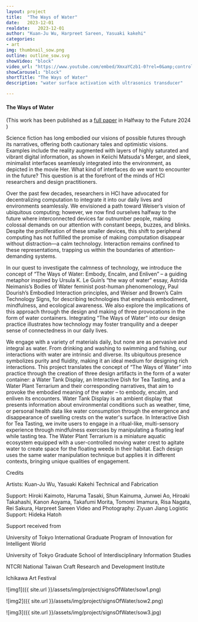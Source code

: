 ```yaml
---
layout: project
title:  "The Ways of Water"
date:   2023-12-01
realdate:   2023-12-01
author: "Kuan-Ju Wu, Harpreet Sareen, Yasuaki kakehi"
categories:
- art
img: thumbnail_sow.png
outline: outline_sow.svg
showVideo: "block"
video_url: "https://www.youtube.com/embed/XmxaYCzb1-0?rel=0&amp;controls=0&amp;showinfo=0"
showCarousel: "block"
shortTitle: "The Ways of Water"
description: "water surface activation with ultrasonics transducer"

---
```

#### The Ways of Water ####

(This work has been published as a [full paper](https://dl.acm.org/doi/10.1145/3686169.3686202) in Halfway to the Future 2024 )

Science fiction has long embodied our visions of possible futures through its narratives, offering both cautionary tales and optimistic visions. Examples include the reality augmented with layers of highly saturated and vibrant digital information, as shown in Keiichi Matsuda's Merger, and sleek, minimalist interfaces seamlessly integrated into the environment, as depicted in the movie Her. What kind of interfaces do we want to encounter in the future? This question is at the forefront of the minds of HCI researchers and design practitioners.

Over the past few decades, researchers in HCI have advocated for decentralizing computation to integrate it into our daily lives and environments seamlessly. We envisioned a path toward Weiser’s vision of ubiquitous computing; however, we now find ourselves halfway to the future where interconnected devices far outnumber people, making colossal demands on our attention with constant beeps, buzzes, and blinks. Despite the proliferation of these smaller devices, this shift to peripheral computing has not fulfilled the promise of making computation disappear without distraction—a calm technology. Interaction remains confined to these representations, trapping us within the boundaries of attention-demanding systems.

In our quest to investigate the calmness of technology, we introduce the concept of “The Ways of Water: Embody, Encalm, and Enliven” – a guiding metaphor inspired by Ursula K. Le Guin’s “the way of water” essay, Astrida Neimanis’s Bodies of Water feminist post-human phenomenology, Paul Dourish’s Embodied Interaction principles, and Weiser and Brown’s Calm Technology Signs, for describing technologies that emphasis embodiment, mindfulness, and ecological awareness. We also explore the implications of this approach through the design and making of three provocations in the form of water containers. Integrating “The Ways of Water” into our design practice illustrates how technology may foster tranquility and a deeper sense of connectedness in our daily lives.

We engage with a variety of materials daily, but none are as pervasive and integral as water. From drinking and washing to swimming and fishing, our interactions with water are intrinsic and diverse. Its ubiquitous presence symbolizes purity and fluidity, making it an ideal medium for designing rich interactions. This project translates the concept of “The Ways of Water” into practice through the creation of three design artifacts in the form of a water container: a Water Tank Display, an Interactive Dish for Tea Tasting, and a Water Plant Terrarium and their corresponding narratives, that aim to provoke the embodied meaning of the water – to embody, encalm, and enliven its encounters. Water Tank Display is an ambient display that presents information about environmental conditions such as weather, time, or personal health data like water consumption through the emergence and disappearance of swelling crests on the water's surface. In Interactive Dish for Tea Tasting, we invite users to engage in a ritual-like, multi-sensory experience through mindfulness exercises by manipulating a floating leaf while tasting tea. The Water Plant Terrarium is a miniature aquatic ecosystem equipped with a user-controlled moving water crest to agitate water to create space for the floating weeds in their habitat. Each design uses the same water manipulation technique but applies it in different contexts, bringing unique qualities of engagement.


Credits

Artists: Kuan-Ju Wu, Yasuaki Kakehi
Technical and Fabrication 

Support: Hiroki Kaimoto, Haruma Tasaki, Shun Kainuma, Junwei Ao, Hiroaki Takahashi, Kanon Aoyama, Takafumi Morita, Tomomi Imamura, Risa Nagata, Rei Sakura, Harpreet Sareen
Video and Photography: Ziyuan Jiang
Logistic Support: Hideka Hatoh



Support received from

University of Tokyo International Graduate Program of Innovation for Intelligent World

University of Tokyo Graduate School of Interdisciplinary Information Studies

NTCRI National Taiwan Craft Research and Development Institute

Ichikawa Art Festival


![img1]({{ site.url }}/assets/img/project/signsOfWater/sow1.png)

![img2]({{ site.url }}/assets/img/project/signsOfWater/sow2.png)

![img3]({{ site.url }}/assets/img/project/signsOfWater/sow3.jpg)

<!-- <iframe src="https://drive.google.com/file/d/180up7E7itq-mWFl7VxI4fsnXqQq2y-OU/preview" width="680" height="480" allow="autoplay"></iframe> -->